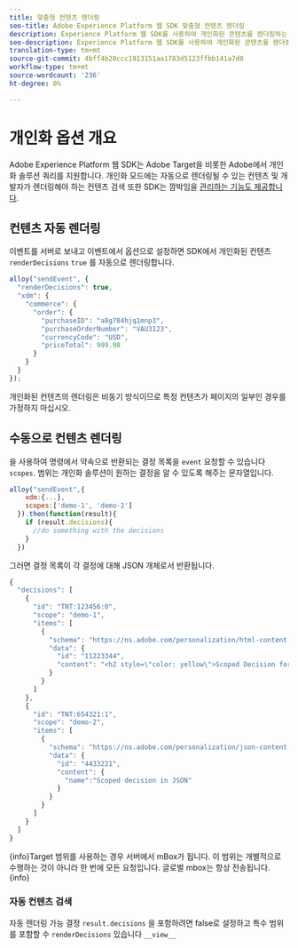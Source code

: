 ```yaml
---
title: 맞춤형 컨텐츠 렌더링
seo-title: Adobe Experience Platform 웹 SDK 맞춤형 컨텐츠 렌더링
description: Experience Platform 웹 SDK를 사용하여 개인화된 콘텐츠를 렌더링하는 방법 학습
seo-description: Experience Platform 웹 SDK를 사용하여 개인화된 콘텐츠를 렌더링하는 방법 학습
translation-type: tm+mt
source-git-commit: 4bff4b20ccc1913151aa1783d5123ffbb141a7d0
workflow-type: tm+mt
source-wordcount: '236'
ht-degree: 0%

---
```



# 개인화 옵션 개요

Adobe Experience Platform 웹 SDK는 Adobe Target을 비롯한 Adobe에서 개인화 솔루션 쿼리를 지원합니다. 개인화 모드에는 자동으로 렌더링될 수 있는 컨텐츠 및 개발자가 렌더링해야 하는 컨텐츠 검색 또한 SDK는 깜박임을 [관리하는 기능도 제공합니다](../../edge/solution-specific/target/flicker-management.md).

## 컨텐츠 자동 렌더링

이벤트를 서버로 보내고 이벤트에서 옵션으로 설정하면 SDK에서 개인화된 컨텐츠 `renderDecisions` `true` 를 자동으로 렌더링합니다.

```javascript
alloy("sendEvent", {
  "renderDecisions": true,
  "xdm": {
    "commerce": {
      "order": {
        "purchaseID": "a8g784hjq1mnp3",
        "purchaseOrderNumber": "VAU3123",
        "currencyCode": "USD",
        "priceTotal": 999.98
      }
    }
  }
});
```

개인화된 컨텐츠의 렌더링은 비동기 방식이므로 특정 컨텐츠가 페이지의 일부인 경우를 가정하지 마십시오.

## 수동으로 컨텐츠 렌더링

을 사용하여 명령에서 약속으로 반환되는 결정 목록을 `event` 요청할 수 있습니다 `scopes`. 범위는 개인화 솔루션이 원하는 결정을 알 수 있도록 해주는 문자열입니다.

```javascript
alloy("sendEvent",{
    xdm:{...},
    scopes:['demo-1', 'demo-2']
  }).then(function(result){
    if (result.decisions){
      //do something with the decisions
    }
  })
```

그러면 결정 목록이 각 결정에 대해 JSON 개체로서 반환됩니다.

```javascript
{
  "decisions": [
    {
      "id": "TNT:123456:0",
      "scope": "demo-1",
      "items": [
        {
          "schema": "https://ns.adobe.com/personalization/html-content-item",
          "data": {
            "id": "11223344",
            "content": "<h2 style=\"color: yellow\">Scoped Decision for location \"alloy-location-1\"</h2>"
          }
        }
      ]
    },
    {
      "id": "TNT:654321:1",
      "scope": "demo-2",
      "items": [
        {
          "schema": "https://ns.adobe.com/personalization/json-content-item",
          "data": {
            "id": "4433221",
            "content": {
              "name":"Scoped decision in JSON"
            }
          }
        }
      ]
    }
  ]
}
```

{info}Target 범위를 사용하는 경우 서버에서 mBox가 됩니다. 이 범위는 개별적으로 수행하는 것이 아니라 한 번에 모든 요청입니다. 글로벌 mbox는 항상 전송됩니다.
{info}

### 자동 컨텐츠 검색

자동 렌더링 가능 결정 `result.decisions` 을 포함하려면 false로 설정하고 특수 범위를 포함할 수 `renderDecisions` 있습니다 `__view__`
